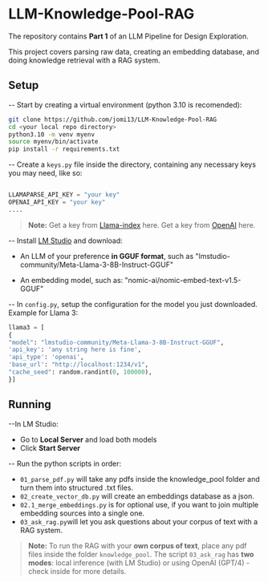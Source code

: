 # LLM-Knowledge-Pool-RAG

The repository contains **Part 1** of an LLM Pipeline for Design Exploration.

This project covers parsing raw data, creating an embedding database, and doing knowledge retrieval with a RAG system.

## Setup

-- Start by creating a virtual environment (python 3.10 is recomended):


```bash
git clone https://github.com/jomi13/LLM-Knowledge-Pool-RAG
cd <your local repo directory>
python3.10 -m venv myenv
source myenv/bin/activate
pip install -r requirements.txt
```

-- Create a `keys.py` file inside the directory, containing any necessary keys you may need, like so:

```python

LLAMAPARSE_API_KEY = "your key"
OPENAI_API_KEY = "your key"
....

```
> **Note:** Get a key from [Llama-index](https://cloud.llamaindex.ai) here. Get a key from [OpenAI](https://platform.openai.com/apps) here.

-- Install [LM Studio](https://lmstudio.ai) and download:

- An LLM of your preference **in GGUF format**, such as "lmstudio-community/Meta-Llama-3-8B-Instruct-GGUF"

- An embedding model, such as: "nomic-ai/nomic-embed-text-v1.5-GGUF"


-- In `config.py`, setup the configuration for the model you just downloaded. Example for Llama 3:

```python
llama3 = [
{
"model": "lmstudio-community/Meta-Llama-3-8B-Instruct-GGUF",
'api_key': 'any string here is fine',
'api_type': 'openai',
'base_url': "http://localhost:1234/v1",
"cache_seed": random.randint(0, 100000),
}]

```

## Running

--In LM Studio:
- Go to **Local Server** and load both models
- Click **Start Server**

-- Run the python scripts in order:
- `01_parse_pdf.py` will take any pdfs inside the knowledge_pool folder and turn them into structured .txt files.
- `02_create_vector_db.py` will create an embeddings database as a json.
- `02.1_merge_embeddings.py` is for optional use, if you want to join multiple embedding sources into a single one.
- `03_ask_rag.py`will let you ask questions about your corpus of text with a RAG system.

> **Note:** To run the RAG with your **own corpus of text**, place any pdf files inside the folder `knowledge_pool`. The script `03_ask_rag` has **two modes**: local inference (with LM Studio) or using OpenAI (GPT/4) - check inside for more details.
